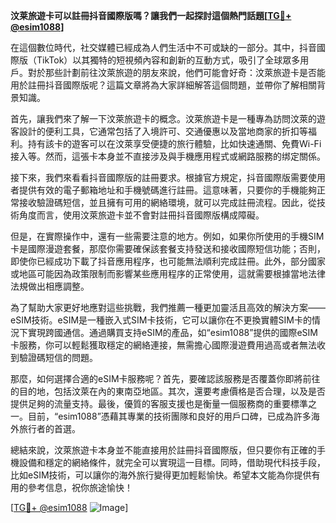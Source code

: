 **汶莱旅遊卡可以註冊抖音國際版嗎？讓我們一起探討這個熱門話題[[TG💪+ @esim1088](https://t.me/s/esim1088)]**

在這個數位時代，社交媒體已經成為人們生活中不可或缺的一部分。其中，抖音國際版（TikTok）以其獨特的短視頻內容和創新的互動方式，吸引了全球眾多用戶。對於那些計劃前往汶萊旅遊的朋友來說，他們可能會好奇：汶萊旅遊卡是否能用於註冊抖音國際版呢？這篇文章將為大家詳細解答這個問題，並帶你了解相關背景知識。

首先，讓我們來了解一下汶萊旅遊卡的概念。汶萊旅遊卡是一種專為訪問汶萊的遊客設計的便利工具，它通常包括了入境許可、交通優惠以及當地商家的折扣等福利。持有該卡的遊客可以在汶萊享受便捷的旅行體驗，比如快速通關、免費Wi-Fi接入等。然而，這張卡本身並不直接涉及與手機應用程式或網路服務的绑定關係。

接下來，我們來看看抖音國際版的註冊要求。根據官方規定，抖音國際版需要使用者提供有效的電子郵箱地址和手機號碼進行註冊。這意味著，只要你的手機能夠正常接收驗證碼短信，並且擁有可用的網絡環境，就可以完成註冊流程。因此，從技術角度而言，使用汶萊旅遊卡並不會對註冊抖音國際版構成障礙。

但是，在實際操作中，還有一些需要注意的地方。例如，如果你所使用的手機SIM卡是國際漫遊套餐，那麼你需要確保該套餐支持發送和接收國際短信功能；否則，即使你已經成功下載了抖音應用程序，也可能無法順利完成註冊。此外，部分國家或地區可能因為政策限制而影響某些應用程序的正常使用，這就需要根據當地法律法規做出相應調整。

為了幫助大家更好地應對這些挑戰，我們推薦一種更加靈活且高效的解決方案——eSIM技術。eSIM是一種嵌入式SIM卡技術，它可以讓你在不更換實體SIM卡的情況下實現跨國通信。通過購買支持eSIM的產品，如“esim1088”提供的國際eSIM卡服務，你可以輕鬆獲取穩定的網絡連接，無需擔心國際漫遊費用過高或者無法收到驗證碼短信的問題。

那麼，如何選擇合適的eSIM卡服務呢？首先，要確認該服務是否覆蓋你即將前往的目的地，包括汶萊在內的東南亞地區。其次，還要考慮價格是否合理，以及是否提供足夠的流量支持。最後，優質的客服支援也是衡量一個服務商的重要標準之一。目前，“esim1088”憑藉其專業的技術團隊和良好的用戶口碑，已成為許多海外旅行者的首選。

總結來說，汶萊旅遊卡本身並不能直接用於註冊抖音國際版，但只要你有正確的手機設備和穩定的網絡條件，就完全可以實現這一目標。同時，借助現代科技手段，比如eSIM技術，可以讓你的海外旅行變得更加輕鬆愉快。希望本文能為你提供有用的參考信息，祝你旅途愉快！

[[TG💪+ @esim1088](https://t.me/s/esim1088) ![Image](https://i.postimg.cc/4NQfJmqS/Snipaste-2025-05-13-00-14-12.png)]